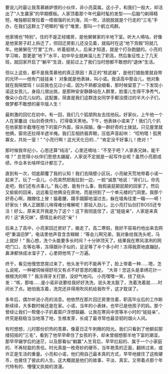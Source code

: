 要说儿时最让我羡慕嫉妒恨的小伙伴，非小亮莫属。这小子，和我们一般大，却活出了“人生赢家”的早期模板。人家顶着那个年代最时髦的发型——后脑勺剃得精短，唯独额前耷拉着一绺倔强的长刘海，风一吹，活脱脱就是个行走的“三毛”手办，在我们这群土了吧唧的“板寸”堆里，那叫一个鹤立鸡群。

他家境也“特别”。住的不是正经楼房，是他舅舅家的半地下室。听大人嘀咕，好像是他家房子赶上拆迁了，但回迁房影儿还没见着，就临时在这“地下宫殿”将就几年。他舅舅在“厅里”工作，听着挺唬人，后来才知道，就是个打杂跑腿的。小亮的学习嘛，那更是“地下”水平，初中毕业就麻溜儿去了职高，然后象征性上了几天班，就回家开启了“躺平”生涯，提前过上了我们当时想都不敢想的“退休”生活。

但以上这些，都不是我羡慕他的真正原因！真正的“核武器”，是他打娘胎里就自带的光环——他有门娃娃亲！ 对象就是他表妹，叫小诺。我读高中那会儿，他对象就在我隔壁班！以前我也见过小诺，因为不熟都没细看，那时候留意了一下发现小诺这女孩儿，身段儿很出挑，是那种安安静静站在人群里，脸蛋儿生得干净秀气，像朵小白花儿似的。这配置，简直是我们这群连女同学手都没摸过的半大小子们，做梦都不敢想的豪华版人生！

最刺激的回忆在初中。有一回，我们几个狐朋狗友去找他玩。好家伙，上午他一个人在家鏖战《仙剑奇侠传》，打得昏天黑地。下午，他表妹小诺来了！我们几个扒在他家那半截埋在地下的窗户外面，探头探脑，像一群好奇的土拨鼠。只见屋里就他俩，窗帘还拉得半遮半掩。我们互相挤眉弄眼，压低声音起哄：
“哎哟喂！孤男寡女，共处一室！”
“小亮行啊！这光天化日的…”
“肯定没干好事儿！绝对！”

那时候我年纪小，心思还算“纯洁”，心里还嘀咕：“不至于吧？人家表兄妹，能干啥？” 总觉得小伙伴们思想太龌龊，人家说不定就是一起写作业呢？虽然小亮那成绩，作业本长啥样估计都忘了。

直到有一次，彻底颠覆了我的认知！我们去隔壁小区玩，小亮破天荒地带着小诺一起来了。玩了一会儿，小亮突然把我拉到一边，一脸“诚恳”地说：“哥们儿，你先走吧，我们还有点事儿。” 我心想，能有什么事，我假装屁颠屁颠的回家了。然后又偷偷的回来，远远看见他俩没在原地，而是拐到了一个单元楼的门洞里。我那个好奇心啊，蹭蹭往上冒！猫着腰，蹑手蹑脚地溜过去，躲在墙角往里一瞄——嗬！好家伙！俩人正跟那儿啃得难分难解呢！那投入劲儿，比小亮打仙剑打BOSS还专注！好么，原来支开我是为了这个！这下我彻底信了，这“娃娃亲”，人家是来真的！这“表兄妹”，感情比亲的还“亲”！

后来上了高中，小亮家回迁房好了，搬走了。高二寒假，我好不容易约他出来去网吧“重温旧梦”，电话里他声音含含糊糊：“等会儿啊兄弟，我对象给我洗头呢，马上就好！” 我心想，洗个头能要多长时间？十分钟顶天了。结果我在寒风凛冽的网吧门口，左等右等，冻得跟孙子似的，足足等了半个多小时！冻得我原地直蹦跶，鼻涕都快成冰溜子了，心里把他骂了一万遍。

终于，看见他慢悠悠晃过来了，他头发干的不能再干了，脸上带着一种……嗯，怎么说呢，一种被伺候得舒坦又有点不好意思的餍足。
“大哥！您这头是拿绣花针一根根洗的啊？” 我冻得牙关打颤，没好气地问。
小亮嘿嘿一笑，挠了挠头发：“咳，那啥……是小诺非说要给我好好洗洗，说头发太脏了，洗着洗着就……时间长了点。她怕我冻着，洗完还非得用吹风机给我吹干，这才耽误了。

多年后，偶尔听说小亮的消息。他依然在那片回迁房里住着，职高毕业后的工作断断续续，大多数时候还是在家。小诺，当年的小表妹，也早已是他孩子的妈。那个曾经让我们一帮傻小子扒着窗户浮想联翩、让我在寒风中苦等半小时的“娃娃亲”，终究是稳稳当当地落了地，生根发芽，长成了最寻常也最坚韧的烟火人间。

有时想想，儿时那份炽热的羡慕，像夏日正午刺眼的阳光。我们只看到了他额前那缕招摇的“三毛”，看到了他早早牵住了女孩的手，却未曾细想那半地下室的潮湿，那早早辍学后的迷茫，以及那看似“躺赢”人生背后，早早扛起的、属于一个小家庭的、不再轻盈的责任。时光真是一枚奇妙的硬币，当年艳羡的正面，翻转过来，或许正是生活的重量。小亮和小诺，他们用自己最本真的方式，早早地接住了这枚硬币，也接住了彼此的人生。这大概就是他们的故事，平淡、真实，又带着点那个年代特有的、懵懂又执拗的浪漫。